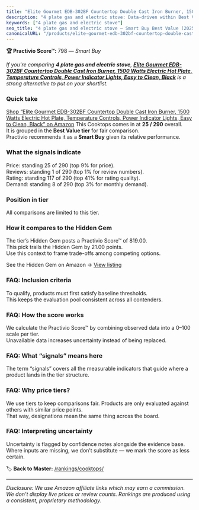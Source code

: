 ```yaml
---
title: "Elite Gourmet EDB-302BF Countertop Double Cast Iron Burner, 1500 Watts Electric Hot Plate, Temperature Controls, Power Indicator Lights, Easy to Clean, Black"
description: "4 plate gas and electric stove: Data-driven within Best Value ranking using the Practivio Score™. Positioned by quality, value, demand, findability, momentum."
keywords: ["4 plate gas and electric stove"]
seo_title: "4 plate gas and electric stove — Smart Buy Best Value (2025)"
canonicalURL: "/products/elite-gourmet-edb-302bf-countertop-double-cast-iron-burner-1500-watts-electric-hot-plate-temperature-controls-power-indicator-lights-easy-to-clean-black-B00C8C5I8M/"
---
```


**🏆 Practivio Score™:** 798 — _Smart Buy_


*If you're comparing **4 plate gas and electric stove**, **[Elite Gourmet EDB-302BF Countertop Double Cast Iron Burner, 1500 Watts Electric Hot Plate, Temperature Controls, Power Indicator Lights, Easy to Clean, Black](https://www.amazon.com/dp/B00C8C5I8M?tag=practivio-20)** is a strong alternative to put on your shortlist.*
### Quick take
[Shop “Elite Gourmet EDB-302BF Countertop Double Cast Iron Burner, 1500 Watts Electric Hot Plate, Temperature Controls, Power Indicator Lights, Easy to Clean, Black” on Amazon](https://www.amazon.com/dp/B00C8C5I8M?tag=practivio-20)
This Cooktops comes in at **25 / 290** overall.  
It is grouped in the **Best Value tier** for fair comparison.  
Practivio recommends it as a **Smart Buy** given its relative performance.

### What the signals indicate
Price: standing 25 of 290 (top 9% for price).  
Reviews: standing 1 of 290 (top 1% for review numbers).  
Rating: standing 117 of 290 (top 41% for rating quality).  
Demand: standing 8 of 290 (top 3% for monthly demand).

### Position in tier
All comparisons are limited to this tier.

### How it compares to the Hidden Gem
The tier’s Hidden Gem posts a Practivio Score™ of 819.00.  
This pick trails the Hidden Gem by 21.00 points.  
Use this context to frame trade-offs among competing options.  

See the Hidden Gem on Amazon → [View listing](https://www.amazon.com/dp/B01FLR0ET8?tag=practivio-20)

### FAQ: Inclusion criteria
To qualify, products must first satisfy baseline thresholds.  
This keeps the evaluation pool consistent across all contenders.

### FAQ: How the score works
We calculate the Practivio Score™ by combining observed data into a 0–100 scale per tier.  
Unavailable data increases uncertainty instead of being replaced.

### FAQ: What “signals” means here
The term “signals” covers all the measurable indicators that guide where a product lands in the tier structure.

### FAQ: Why price tiers?
We use tiers to keep comparisons fair. Products are only evaluated against others with similar price points.  
That way, designations mean the same thing across the board.

### FAQ: Interpreting uncertainty
Uncertainty is flagged by confidence notes alongside the evidence base.  
Where inputs are missing, we don’t substitute — we mark the score as less certain.


🏷️ **Back to Master:** [/rankings/cooktops/](/rankings/cooktops/)

---
_Disclosure: We use Amazon affiliate links which may earn a commission. We don’t display live prices or review counts. Rankings are produced using a consistent, proprietary methodology._
